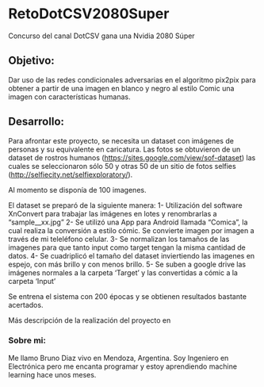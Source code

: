 # RetoDotCSV2080Super

Concurso del canal DotCSV gana una Nvidia 2080 Súper

## Objetivo:
Dar uso de las redes condicionales adversarias en el algoritmo pix2pix para obtener a partir de una imagen en blanco y negro al estilo Comic una imagen con características humanas. 

## Desarrollo:

Para afrontar este proyecto, se necesita un dataset con imágenes de personas y su equivalente en caricatura. Las fotos se obtuvieron de un dataset de rostros humanos (https://sites.google.com/view/sof-dataset) las cuales se seleccionaron sólo 50 y otras 50 de un sitio de fotos selfies (http://selfiecity.net/selfiexploratory/).

Al momento se disponía de 100 imagenes.

El dataset se preparó de la siguiente manera:
1-	Utilización del software XnConvert para trabajar las imágenes en lotes y renombrarlas a “sample__xx.jpg”
2-	Se utilizó una App para Android llamada “Comica”, la cual realiza la conversión a estilo cómic. Se convierte imagen por imagen a través de mi teleléfono celular.
3-	Se normalizan los tamaños de las imagenes para que tanto input como target tengan la misma cantidad de datos.
4-  Se cuadriplicó el tamaño del dataset inviertiendo las imagenes en espejo, con más brillo y con menos brillo.
5-	Se suben a google drive las imágenes normales a la carpeta ‘Target’ y las convertidas a cómic a la carpeta ‘Input’

Se entrena el sistema con 200 épocas y se obtienen resultados bastante acertados.

Más descripción de la realización del proyecto en 


### Sobre mi:

Me llamo Bruno Diaz vivo en Mendoza, Argentina. Soy Ingeniero en Electrónica pero me encanta programar y estoy aprendiendo machine learning hace unos meses.


